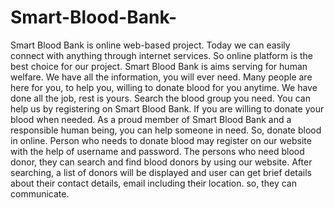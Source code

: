 # Smart-Blood-Bank-
Smart Blood Bank is online web-based project. Today we can easily connect with anything through internet services. So online platform is the best choice for our project. Smart Blood Bank is aims serving for human welfare. We have all the information, you will ever need. Many people are here for you, to help you, willing to donate blood for you anytime. We have done all the job, rest is yours. Search the blood group you need. You can help us by registering on Smart Blood Bank. If you are willing to donate your blood when needed. As a proud member of Smart Blood Bank and a responsible human being, you can help someone in need. So, donate blood in online.
	Person who needs to donate blood may register on our website with the help of username and password. The persons who need blood donor, they can search and find blood donors by using our website. After searching, a list of donors will be displayed and user can get brief details about their contact details, email including their location. so, they can communicate.

